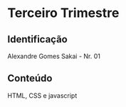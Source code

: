 #  Terceiro Trimestre

## Identificação
Alexandre Gomes Sakai - Nr. 01

## Conteúdo
HTML, CSS e javascript
